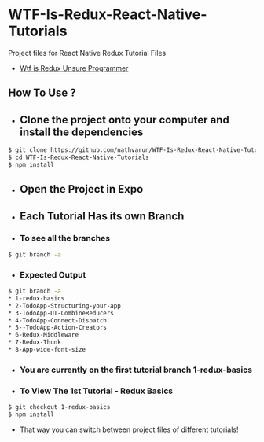 # WTF-Is-Redux-React-Native-Tutorials
Project files for React Native Redux Tutorial Files

* [Wtf is Redux Unsure Programmer](https://www.youtube.com/watch?v=KcC8KZ_Ga2M)

## How To Use ? 

- ## Clone the project onto your computer and install the dependencies
```sh
$ git clone https://github.com/nathvarun/WTF-Is-Redux-React-Native-Tutorials.git
$ cd WTF-Is-Redux-React-Native-Tutorials
$ npm install 
```
- ## Open the Project in Expo

- ## Each Tutorial Has its own Branch
- ### To see all the branches 
```sh
$ git branch -a
```
- ### Expected Output 
```sh
$ git branch -a
* 1-redux-basics
* 2-TodoApp-Structuring-your-app
* 3-TodoApp-UI-CombineReducers
* 4-TodoApp-Connect-Dispatch
* 5--TodoApp-Action-Creators
* 6-Redux-Middleware
* 7-Redux-Thunk
* 8-App-wide-font-size

```
- ### You are currently on the first tutorial branch 1-redux-basics
- ### To View The 1st Tutorial - Redux Basics
```sh
$ git checkout 1-redux-basics 
$ npm install 
```
- That way you can switch between project files of different tutorials!
